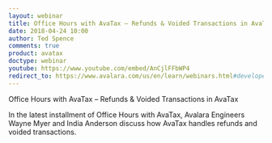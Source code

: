 ```yaml
---
layout: webinar
title: Office Hours with AvaTax – Refunds & Voided Transactions in AvaTax
date: 2018-04-24 10:00
author: Ted Spence
comments: true
product: avatax
doctype: webinar
youtube: https://www.youtube.com/embed/AnCjlFFbWP4
redirect_to: https://www.avalara.com/us/en/learn/webinars.html#developerwebinars
---
```


Office Hours with AvaTax – Refunds & Voided Transactions in AvaTax

In the latest installment of Office Hours with AvaTax, Avalara Engineers Wayne Myer and India Anderson discuss how AvaTax handles refunds and voided transactions.
